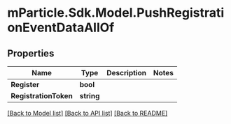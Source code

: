 # mParticle.Sdk.Model.PushRegistrationEventDataAllOf
## Properties

Name | Type | Description | Notes
------------ | ------------- | ------------- | -------------
**Register** | **bool** |  | 
**RegistrationToken** | **string** |  | 

[[Back to Model list]](../README.md#documentation-for-models) [[Back to API list]](../README.md#documentation-for-api-endpoints) [[Back to README]](../README.md)

